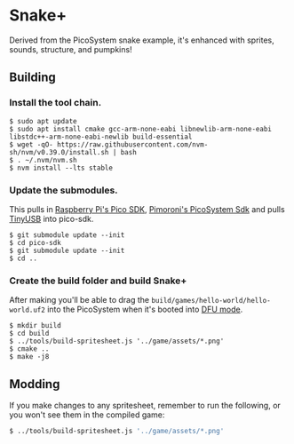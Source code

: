 # Snake+

Derived from the PicoSystem snake example, it's enhanced with sprites, sounds, structure, and pumpkins!
## Building

### Install the tool chain.

```
$ sudo apt update
$ sudo apt install cmake gcc-arm-none-eabi libnewlib-arm-none-eabi libstdc++-arm-none-eabi-newlib build-essential
$ wget -qO- https://raw.githubusercontent.com/nvm-sh/nvm/v0.39.0/install.sh | bash
$ . ~/.nvm/nvm.sh
$ nvm install --lts stable
```

### Update the submodules.

This pulls in [Raspberry Pi's Pico SDK](https://github.com/raspberrypi/pico-sdk), [Pimoroni's PicoSystem Sdk](https://github.com/raspberrypi/pico-sdk) and pulls [TinyUSB](https://github.com/hathach/tinyusb) into pico-sdk.
```
$ git submodule update --init
$ cd pico-sdk
$ git submodule update --init
$ cd ..
```

### Create the build folder and build Snake+

After making you'll be able to drag the `build/games/hello-world/hello-world.uf2` into the PicoSystem when it's booted into [DFU mode](https://github.com/pimoroni/picosystem#booting-picosystem-into-dfu-mode).
```
$ mkdir build
$ cd build
$ ../tools/build-spritesheet.js '../game/assets/*.png'
$ cmake ..
$ make -j8
```

## Modding

If you make changes to any spritesheet, remember to run the following, or you won't see them in the compiled game:

```bash
$ ../tools/build-spritesheet.js '../game/assets/*.png'
```
